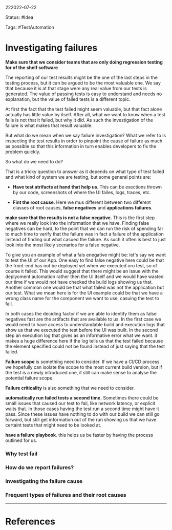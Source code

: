 222022-07-22

Status: #Idea

Tags: #TestAutomation 

# Investigating failures

**Make sure that we consider teams that are only doing regression testing for of the shelf software**

The reporting of our test results might be the one of the last steps in the testing process, but it can be argued to be the most valuable one. We say that because it is at that stage were any real value from our tests is generated. The value of passing tests is easy to understand and needs no explanation, but the value of failed tests is a different topic.

At first the fact that the test failed might seem valuable, but that fact alone actually has little value by itself. After all, what we want to know when a test fails is not that it failed, but why it did. As such the investigation of the failure is what makes that result valuable.

But what do we mean when we say failure investigation? What we refer to is inspecting the test results in order to pinpoint the cause of failure as much as possible so that this information in turn enables developers to fix the problem quickly. 

So what do we need to do? 

That is a tricky question to answer as it depends on what type of test failed and what kind of system we are testing, but some general points are:

- **Have test atrifacts at hand that help us**. This can be exections thrown by our code, screenshots of where the UI failes, logs, traces, etc.

- **Fint the root cause**.  Here we mus different between two different classes of root causes, **false negatives** and **applications failures**. 

 **make sure that the results is not a false negative**. This is the first step where we really look into the information that we have. Finding false negatives can be hard, to the point that we can run the risk of spending far to much time to verify that the failure was in fact a failure of the application instead of finding out what casued the failure. As such it often is best to just look into the most likely scenarios for a false negative. 
 
 To give you an example of what a fals enegative might be: let's say we want to test the UI of our App. One easy to find false negative here could be that the front-end has not be deployed yet when we executed oru test, so of course it failed. This would suggest that there might be an issue with the deplyoment automation rather then the UI itself and we would have wasted our time if we would not have checked the build logs showing us that. Another common one would be that what failed was not the application but our test. What we mean here is for the UI example could be that we have a wrong class name for the component we want to use, casuing the test to fail. 
 
 In both cases the deciding factor if we are able to identify them as false negatives fast are the artifacts that are available to us. In the first case we would need to have access to understandable build and execution logs that show us that we executed the test before the UI was built. In the second step an execution log that gives as an informative error what we want. it makes a huge difference here if the log tells us that the test failed because the element specified could not be found instead of just saying that the test failed.

**Failure scope** is something need to consider. If we have a CI/CD process we hopefully can isolate the scope to the most current build version, but if the test is a newly introduced one, it still can make sense to analyse the potential failure scope.

**Failure criticality** is also something that we need to consider. 

**automatically run failed tests a second time.** Sometimes there could be small issues that caused our test to fail, like network latency, or explicit waits that. In those cases having the test run a second time might have it pass. Since these issues have nothing to do with our build we can still go forward, but still get information out of the run showing us that we have certaint tests that might need to be looked at.

**have a failure playbook**. this helps us be faster by having the process outlined for us. 



### Why test fail

### How do we report failures?

### Investigating the failure cause

### Frequent types of failures and their root causes



___
# References
